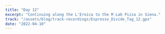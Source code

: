 ```yaml
---
title: "Day 12"
excerpt: "Continuing along the L'Eroica to the M Lab Pizza in Siena."
track: "/assets/blog/track-recordings/Espresso_Divide_Tag_12.gpx"
date: "2022-04-10"
---
```

